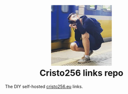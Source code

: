 <h1 align="center">
<img alt="Logo" height="200" src="./images/cristo256_logo.png" width="200" title="Cristo256 image logo"/>
<br>
Cristo256 links repo
</h1>

The DIY self-hosted <a href="https://cristo256.eu/" target="_blank" rel="noopener">cristo256.eu</a> links.
